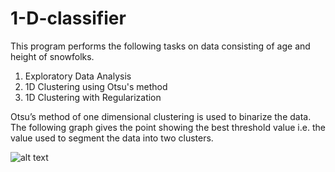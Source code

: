 # 1-D-classifier

This program performs the following tasks on data consisting of age and height of snowfolks.
1. Exploratory Data Analysis
2. 1D Clustering using Otsu's method
3. 1D Clustering with Regularization

Otsu’s method of one dimensional clustering is used to binarize the data. The following graph gives the point showing the best threshold value i.e. the value used to segment the data into two clusters.

![alt text](https://github.com/[username]/[reponame]/blob/[branch]/image.jpg?raw=true)
